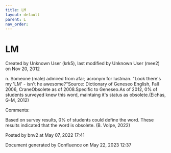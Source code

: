 ```yaml
---
title: LM
layout: default
parent: L
nav_order:
---
```


# LM

Created by  Unknown User (krk5), last modified by  Unknown User (mee2) on Nov 20, 2012

n. Someone (male) admired from afar; acronym for lustman. &quot;Look there's my 'LM' - isn't he awesome?&quot;Source: Dictionary of Geneseo English, Fall 2006, CraneObsolete as of 2008.Specific to Geneseo.As of 2012, 0% of students surveyed knew this word, maintaing it's status as obsolete.(Eichas, G-M, 2012) 

Comments:

Based on survey results, 0% of students could define the word. These results indicated that the word is obsolete. (B. Volpe, 2022)

Posted by bnv2 at May 07, 2022 17:41

Document generated by Confluence on May 22, 2023 12:37


